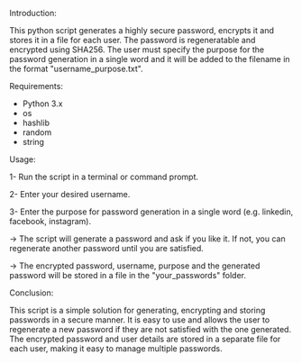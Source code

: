 Introduction:

This python script generates a highly secure password, encrypts it and stores it in a file for each user. The password is regeneratable and encrypted using SHA256. The user must specify the purpose for the password generation in a single word and it will be added to the filename in the format "username_purpose.txt".

Requirements:

 - Python 3.x
 - os
 - hashlib
 - random
 - string
  
Usage:

 1- Run the script in a terminal or command prompt.
 
 2- Enter your desired username.
 
 3- Enter the purpose for password generation in a single word (e.g. linkedin, facebook, instagram).

 -> The script will generate a password and ask if you like it. If not, you can regenerate another password until you are satisfied.
 
 -> The encrypted password, username, purpose and the generated password will be stored in a file in the "your_passwords" folder.

Conclusion:

This script is a simple solution for generating, encrypting and storing passwords in a secure manner. It is easy to use and allows the user to regenerate a new password if they are not satisfied with the one generated. The encrypted password and user details are stored in a separate file for each user, making it easy to manage multiple passwords.
